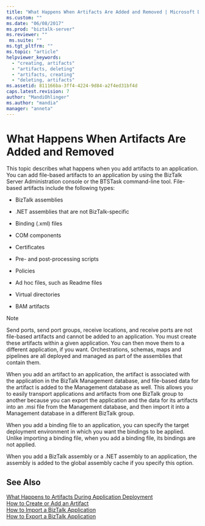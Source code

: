 ```yaml
---
title: "What Happens When Artifacts Are Added and Removed | Microsoft Docs"
ms.custom: ""
ms.date: "06/08/2017"
ms.prod: "biztalk-server"
ms.reviewer: ""
 ms.suite: ""
ms.tgt_pltfrm: ""
ms.topic: "article"
helpviewer_keywords: 
  - "creating, artifacts"
  - "artifacts, deleting"
  - "artifacts, creating"
  - "deleting, artifacts"
ms.assetid: 811166ba-3ff4-4224-9d84-a2f4ed31bf4d
caps.latest.revision: 7
author: "MandiOhlinger"
ms.author: "mandia"
manager: "anneta"
---
```

# What Happens When Artifacts Are Added and Removed
This topic describes what happens when you add artifacts to an application. You can add file-based artifacts to an application by using the BizTalk Server Administration console or the BTSTask command-line tool. File-based artifacts include the following types:  
  
-   BizTalk assemblies  
  
-   .NET assemblies that are not BizTalk-specific  
  
-   Binding (.xml) files  
  
-   COM components  
  
-   Certificates  
  
-   Pre- and post-processing scripts  
  
-   Policies  
  
-   Ad hoc files, such as Readme files  
  
-   Virtual directories  
  
-   BAM artifacts  
  
> [!NOTE]
>  Send ports, send port groups, receive locations, and receive ports are not file-based artifacts and cannot be added to an application. You must create these artifacts within a given application. You can then move them to a different application, if you want. Orchestrations, schemas, maps and pipelines are all deployed and managed as part of the assemblies that contain them.  
  
 When you add an artifact to an application, the artifact is associated with the application in the BizTalk Management database, and file-based data for the artifact is added to the Management database as well. This allows you to easily transport applications and artifacts from one BizTalk group to another because you can export the application and the data for its artifacts into an .msi file from the Management database, and then import it into a Management database in a different BizTalk group.  
  
 When you add a binding file to an application, you can specify the target deployment environment in which you want the bindings to be applied. Unlike importing a binding file, when you add a binding file, its bindings are not applied.  
  
 When you add a BizTalk assembly or a .NET assembly to an application, the assembly is added to the global assembly cache if you specify this option.  
  
## See Also  
 [What Happens to Artifacts During Application Deployment](../core/what-happens-to-artifacts-during-application-deployment.md)   
 [How to Create or Add an Artifact](../core/how-to-create-or-add-an-artifact.md)   
 [How to Import a BizTalk Application](../core/how-to-import-a-biztalk-application.md)   
 [How to Export a BizTalk Application](../core/how-to-export-a-biztalk-application.md)